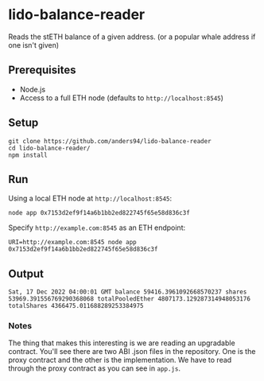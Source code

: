# lido-balance-reader

Reads the stETH balance of a given address. (or a popular whale address if one isn't given)

## Prerequisites

* Node.js
* Access to a full ETH node (defaults to `http://localhost:8545`)

## Setup

```
git clone https://github.com/anders94/lido-balance-reader
cd lido-balance-reader/
npm install
```

## Run
Using a local ETH node at `http://localhost:8545`:
```
node app 0x7153d2ef9f14a6b1bb2ed822745f65e58d836c3f
```

Specify `http://example.com:8545` as an ETH endpoint:
```
URI=http://example.com:8545 node app 0x7153d2ef9f14a6b1bb2ed822745f65e58d836c3f
```

## Output
```
Sat, 17 Dec 2022 04:00:01 GMT balance 59416.3961092668570237 shares 53969.391556769290368068 totalPooledEther 4807173.129287314948053176 totalShares 4366475.011688289253384975
```

### Notes

The thing that makes this interesting is we are reading an upgradable contract. You'll see there
are two ABI .json files in the repository. One is the proxy contract and the other is the
implementation. We have to read through the proxy contract as you can see in `app.js`.
